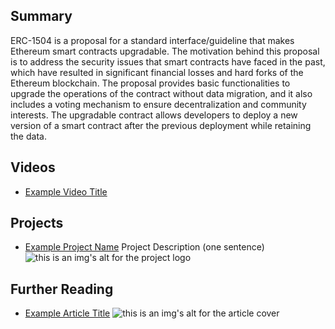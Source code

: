 ## Summary

ERC-1504 is a proposal for a standard interface/guideline that makes Ethereum smart contracts upgradable. The motivation behind this proposal is to address the security issues that smart contracts have faced in the past, which have resulted in significant financial losses and hard forks of the Ethereum blockchain. The proposal provides basic functionalities to upgrade the operations of the contract without data migration, and it also includes a voting mechanism to ensure decentralization and community interests. The upgradable contract allows developers to deploy a new version of a smart contract after the previous deployment while retaining the data.

## Videos

- [Example Video Title](https://www.youtube.com/watch?v=TDGq4aeevgY)

## Projects

- [Example Project Name](https://xxxx.xxx/xxxxx) Project Description (one sentence) ![this is an img's alt for the project logo](https://xxxx.xxx/project-logo.xxx)

## Further Reading

- [Example Article Title](https://xxxx.xxx/xxxxx) ![this is an img's alt for the article cover](https://xxxx.xxx/article-cover.xxx)
